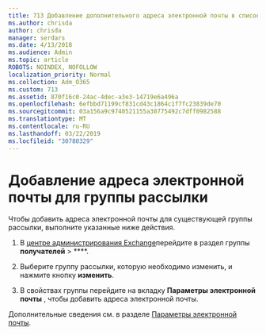 ```yaml
---
title: 713 Добавление дополнительного адреса электронной почты в список рассылки
ms.author: chrisda
author: chrisda
manager: serdars
ms.date: 4/13/2018
ms.audience: Admin
ms.topic: article
ROBOTS: NOINDEX, NOFOLLOW
localization_priority: Normal
ms.collection: Adm_O365
ms.custom: 713
ms.assetid: 870f16c0-24ac-4dec-a3e3-14719e6a496a
ms.openlocfilehash: 6efbbd71199cf831cd43c1864c1f7fc23839de70
ms.sourcegitcommit: 03a156a9c9740521155a30775492c7dff0982588
ms.translationtype: MT
ms.contentlocale: ru-RU
ms.lasthandoff: 03/22/2019
ms.locfileid: "30780329"
---
```

# <a name="add-an-email-address-for-a-distribution-group"></a>Добавление адреса электронной почты для группы рассылки

Чтобы добавить адреса электронной почты для существующей группы рассылки, выполните указанные ниже действия.
  
1. В [центре администрирования Exchange](https://outlook.office365.com/ecp/)перейдите в раздел группы **получателей** \> ****.
    
2. Выберите группу рассылки, которую необходимо изменить, и нажмите кнопку **изменить**.
    
3. В свойствах группы перейдите на вкладку **Параметры электронной почты** , чтобы добавить адреса электронной почты. 
    
Дополнительные сведения см. в разделе [Параметры электронной почты](https://technet.microsoft.com/library/bb124513.aspx#emailoptions).
  

